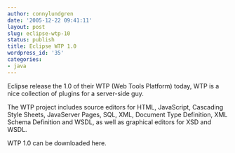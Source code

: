 ```yaml
---
author: connylundgren
date: '2005-12-22 09:41:11'
layout: post
slug: eclipse-wtp-10
status: publish
title: Eclipse WTP 1.0
wordpress_id: '35'
categories:
- java
---
```


Eclipse release the 1.0 of their WTP (Web Tools Platform) today, WTP is a nice
collection of plugins for a server-side guy.

The WTP project includes source editors for HTML, JavaScript, Cascading Style
Sheets, JavaServer Pages, SQL, XML, Document Type Definition, XML Schema
Definition and WSDL, as well as graphical editors for XSD and WSDL.

WTP 1.0 can be downloaded here.

